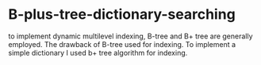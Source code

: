 # B-plus-tree-dictionary-searching
to implement dynamic multilevel indexing, B-tree and B+ tree are generally employed. The drawback of B-tree used for indexing. To implement a simple dictionary I used  b+ tree algorithm for indexing. 
